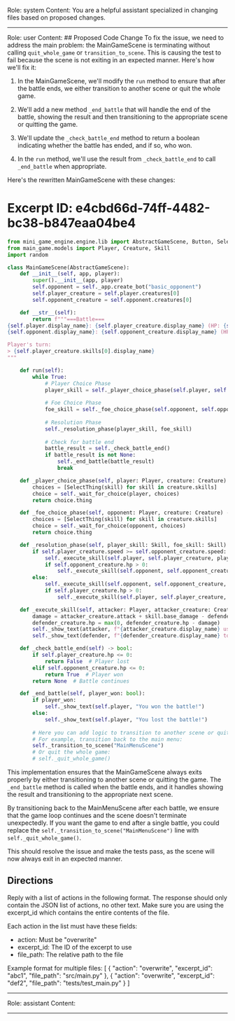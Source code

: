 Role: system
Content: You are a helpful assistant specialized in changing files based on proposed changes.
__________________
Role: user
Content: ## Proposed Code Change
To fix the issue, we need to address the main problem: the MainGameScene is terminating without calling `quit_whole_game` or `transition_to_scene`. This is causing the test to fail because the scene is not exiting in an expected manner. Here's how we'll fix it:

1. In the MainGameScene, we'll modify the `run` method to ensure that after the battle ends, we either transition to another scene or quit the whole game.

2. We'll add a new method `_end_battle` that will handle the end of the battle, showing the result and then transitioning to the appropriate scene or quitting the game.

3. We'll update the `_check_battle_end` method to return a boolean indicating whether the battle has ended, and if so, who won.

4. In the `run` method, we'll use the result from `_check_battle_end` to call `_end_battle` when appropriate.

Here's the rewritten MainGameScene with these changes:

# Excerpt ID: e4cbd66d-74ff-4482-bc38-b847eaa04be4
```python main_game/scenes/main_game_scene.py
from mini_game_engine.engine.lib import AbstractGameScene, Button, SelectThing
from main_game.models import Player, Creature, Skill
import random

class MainGameScene(AbstractGameScene):
    def __init__(self, app, player):
        super().__init__(app, player)
        self.opponent = self._app.create_bot("basic_opponent")
        self.player_creature = self.player.creatures[0]
        self.opponent_creature = self.opponent.creatures[0]

    def __str__(self):
        return f"""===Battle===
{self.player.display_name}: {self.player_creature.display_name} (HP: {self.player_creature.hp}/{self.player_creature.max_hp})
{self.opponent.display_name}: {self.opponent_creature.display_name} (HP: {self.opponent_creature.hp}/{self.opponent_creature.max_hp})

Player's turn:
> {self.player_creature.skills[0].display_name}
"""

    def run(self):
        while True:
            # Player Choice Phase
            player_skill = self._player_choice_phase(self.player, self.player_creature)
            
            # Foe Choice Phase
            foe_skill = self._foe_choice_phase(self.opponent, self.opponent_creature)
            
            # Resolution Phase
            self._resolution_phase(player_skill, foe_skill)
            
            # Check for battle end
            battle_result = self._check_battle_end()
            if battle_result is not None:
                self._end_battle(battle_result)
                break

    def _player_choice_phase(self, player: Player, creature: Creature) -> Skill:
        choices = [SelectThing(skill) for skill in creature.skills]
        choice = self._wait_for_choice(player, choices)
        return choice.thing

    def _foe_choice_phase(self, opponent: Player, creature: Creature) -> Skill:
        choices = [SelectThing(skill) for skill in creature.skills]
        choice = self._wait_for_choice(opponent, choices)
        return choice.thing

    def _resolution_phase(self, player_skill: Skill, foe_skill: Skill):
        if self.player_creature.speed >= self.opponent_creature.speed:
            self._execute_skill(self.player, self.player_creature, player_skill, self.opponent, self.opponent_creature)
            if self.opponent_creature.hp > 0:
                self._execute_skill(self.opponent, self.opponent_creature, foe_skill, self.player, self.player_creature)
        else:
            self._execute_skill(self.opponent, self.opponent_creature, foe_skill, self.player, self.player_creature)
            if self.player_creature.hp > 0:
                self._execute_skill(self.player, self.player_creature, player_skill, self.opponent, self.opponent_creature)

    def _execute_skill(self, attacker: Player, attacker_creature: Creature, skill: Skill, defender: Player, defender_creature: Creature):
        damage = attacker_creature.attack + skill.base_damage - defender_creature.defense
        defender_creature.hp = max(0, defender_creature.hp - damage)
        self._show_text(attacker, f"{attacker_creature.display_name} used {skill.display_name}!")
        self._show_text(defender, f"{defender_creature.display_name} took {damage} damage!")

    def _check_battle_end(self) -> bool:
        if self.player_creature.hp <= 0:
            return False  # Player lost
        elif self.opponent_creature.hp <= 0:
            return True  # Player won
        return None  # Battle continues

    def _end_battle(self, player_won: bool):
        if player_won:
            self._show_text(self.player, "You won the battle!")
        else:
            self._show_text(self.player, "You lost the battle!")
        
        # Here you can add logic to transition to another scene or quit the game
        # For example, transition back to the main menu:
        self._transition_to_scene("MainMenuScene")
        # Or quit the whole game:
        # self._quit_whole_game()
```

This implementation ensures that the MainGameScene always exits properly by either transitioning to another scene or quitting the game. The `_end_battle` method is called when the battle ends, and it handles showing the result and transitioning to the appropriate next scene. 

By transitioning back to the MainMenuScene after each battle, we ensure that the game loop continues and the scene doesn't terminate unexpectedly. If you want the game to end after a single battle, you could replace the `self._transition_to_scene("MainMenuScene")` line with `self._quit_whole_game()`.

This should resolve the issue and make the tests pass, as the scene will now always exit in an expected manner.

## Directions
Reply with a list of actions in the following format. The response should only contain the JSON list of actions, no other text.
Make sure you are using the excerpt_id which contains the entire contents of the file.

Each action in the list must have these fields:
- action: Must be "overwrite"
- excerpt_id: The ID of the excerpt to use
- file_path: The relative path to the file

Example format for multiple files:
[
    {
        "action": "overwrite",
        "excerpt_id": "abc1",
        "file_path": "src/main.py"
    },
    {
        "action": "overwrite",
        "excerpt_id": "def2",
        "file_path": "tests/test_main.py"
    }
]
__________________
Role: assistant
Content: 
__________________
